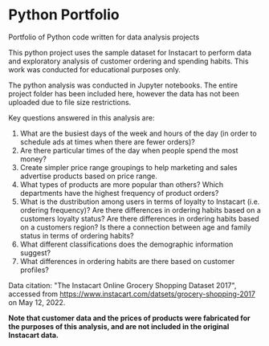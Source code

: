 # Python Portfolio
Portfolio of Python code written for data analysis projects

This python project uses the sample dataset for Instacart to perform data and exploratory analysis of customer ordering and spending habits. This work was conducted for educational purposes only.

The python analysis was conducted in Jupyter notebooks. The entire project folder has been included here, however the data has not been uploaded due to file size restrictions.

Key questions answered in this analysis are:
1. What are the busiest days of the week and hours of the day (in order to schedule ads at times when there are fewer orders)?
2. Are there particular times of the day when people spend the most money?
3. Create simpler price range groupings to help marketing and sales advertise products based on price range.
4. What types of products are more popular than others? Which departments have the highest frequency of product orders?
5. What is the dustribution among users in terms of loyalty to Instacart (i.e. ordering frequency)? Are there differences in ordering habits based on a customers loyalty status? Are there differences in ordering habits based on a customers region? Is there a connection between age and family status in terms of ordering habits?
6. What different classifications does the demographic information suggest?
7. What differences in ordering habits are there based on customer profiles?

Data citation: "The Instacart Online Grocery Shopping Dataset 2017", accessed from https://www.instacart.com/datsets/grocery-shopping-2017 on May 12, 2022.

**Note that customer data and the prices of products were fabricated for the purposes of this analysis, and are not included in the original Instacart data.**
